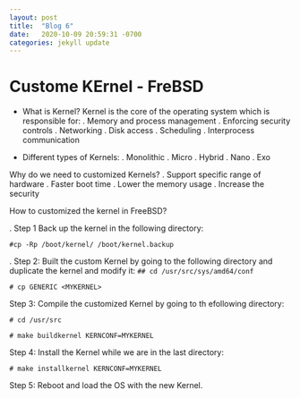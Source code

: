 ```yaml
---
layout: post
title:  "Blog 6"
date:   2020-10-09 20:59:31 -0700
categories: jekyll update
---
```



# Custome KErnel - FreBSD

- What is Kernel?
Kernel is the core of the operating system which is responsible for:
. Memory and process management
. Enforcing security controls
.  Networking
. Disk access
. Scheduling
. Interprocess communication

- Different types of Kernels:
. Monolithic
. Micro
. Hybrid
. Nano
. Exo

Why do we need to customized Kernels?
. Support specific range of hardware
. Faster boot time
. Lower the memory usage
. Increase the security

How to customized the kernel in FreeBSD?

. Step 1
Back up the kernel in the following directory:

`#cp -Rp /boot/kernel/ /boot/kernel.backup`

. Step 2:
Built the custom Kernel by going to the following directory and duplicate the kernel and modify it:
`## cd /usr/src/sys/amd64/conf`

`# cp GENERIC <MYKERNEL>`

Step 3: 
Compile the customized Kernel by going to th efollowing directory:

`# cd /usr/src`

`# make buildkernel KERNCONF=MYKERNEL`

Step 4:
Install the Kernel while we are in the last directory:

`# make installkernel KERNCONF=MYKERNEL`

Step 5:
Reboot and load the OS with the new Kernel. 
